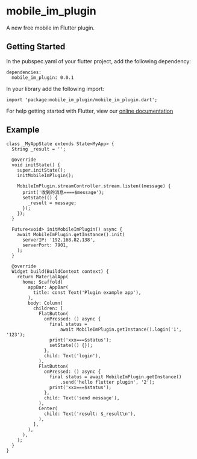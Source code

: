 # mobile_im_plugin

A new free mobile im Flutter plugin.

## Getting Started

In the pubspec.yaml of your flutter project, add the following dependency:
```
dependencies:
  mobile_im_plugin: 0.0.1
```

In your library add the following import:
```
import 'package:mobile_im_plugin/mobile_im_plugin.dart';

```

For help getting started with Flutter, view our
[online documentation](https://flutter.dev/docs)

## Example

```
class _MyAppState extends State<MyApp> {
  String _result = '';

  @override
  void initState() {
    super.initState();
    initMobileImPlugin();

    MobileImPlugin.streamController.stream.listen((message) {
      print('收到的消息====$message');
      setState(() {
        _result = message;
      });
    });
  }

  Future<void> initMobileImPlugin() async {
    await MobileImPlugin.getInstance().init(
      serverIP: '192.168.82.138',
      serverPort: 7901,
    );
  }

  @override
  Widget build(BuildContext context) {
    return MaterialApp(
      home: Scaffold(
        appBar: AppBar(
          title: const Text('Plugin example app'),
        ),
        body: Column(
          children: [
            FlatButton(
              onPressed: () async {
                final status =
                    await MobileImPlugin.getInstance().login('1', '123');
                print('xxx===$status');
                setState(() {});
              },
              child: Text('login'),
            ),
            FlatButton(
              onPressed: () async {
                final status = await MobileImPlugin.getInstance()
                    .send('hello flutter plugin', '2');
                print('xxx===$status');
              },
              child: Text('send message'),
            ),
            Center(
              child: Text('result: $_result\n'),
            ),
          ],
        ),
      ),
    );
  }
}
```